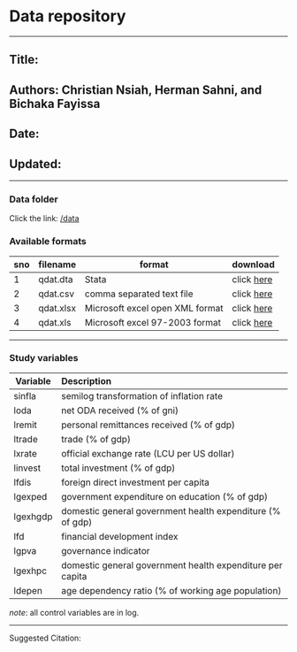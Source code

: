 # Data repository

***

## Title: 

## Authors: Christian Nsiah, Herman Sahni, and Bichaka Fayissa

## Date:

## Updated:

***

### Data folder

Click the link: [/data](https://github.com/hermansahni/quality-econgrowth-data-repo/tree/e206e178f49ecd8053ad6b975bbfc083b2183dee/data)

### Available formats

| sno 	| filename 	| format                        	| download                                                                                                                                  	|
|-----	|----------	|-------------------------------	|-------------------------------------------------------------------------------------------------------------------------------------------	|
|  1   	| qdat.dta 	| Stata                          	| click [here](https://github.com/hermansahni/quality-econgrowth-data-repo/raw/e206e178f49ecd8053ad6b975bbfc083b2183dee/data/qdat.dta)         	|
|  2   	| qdat.csv 	| comma separated text file       	| click [here](https://github.com/hermansahni/quality-econgrowth-data-repo/raw/e206e178f49ecd8053ad6b975bbfc083b2183dee/data/qdat.csv)         	|
|  3   	| qdat.xlsx	| Microsoft excel open XML format  	| click [here](https://github.com/hermansahni/quality-econgrowth-data-repo/raw/e206e178f49ecd8053ad6b975bbfc083b2183dee/data/qdat.xlsx)        	|
|  4   	| qdat.xls 	| Microsoft excel 97-2003 format   	| click [here](https://github.com/hermansahni/quality-econgrowth-data-repo/raw/e206e178f49ecd8053ad6b975bbfc083b2183dee/data/qdat.xls)         	|


***

### Study variables



| Variable  	| Description                                               |
|-----------	|:----------------------------------------------------------|
| sinfla    	| semilog transformation of inflation rate                  |
| loda      	| net ODA received (% of gni)                               |
| lremit    	| personal remittances received (% of gdp)                  |
| ltrade    	| trade (% of gdp)                                          |
| lxrate    	| official exchange rate (LCU per US dollar)                |
| linvest   	| total investment (% of gdp)                               |
| lfdis     	| foreign direct investment per capita                      |
| lgexped   	| government expenditure on education (% of gdp)            |
| lgexhgdp  	| domestic general government health expenditure (% of gdp) |
| lfd       	| financial development index                               |
| lgpva     	| governance indicator                                      |
| lgexhpc   	| domestic general government health expenditure per capita |
| ldepen    	| age dependency ratio (% of working age population)        |


*note*: all control variables are in log.

***




Suggested Citation:

